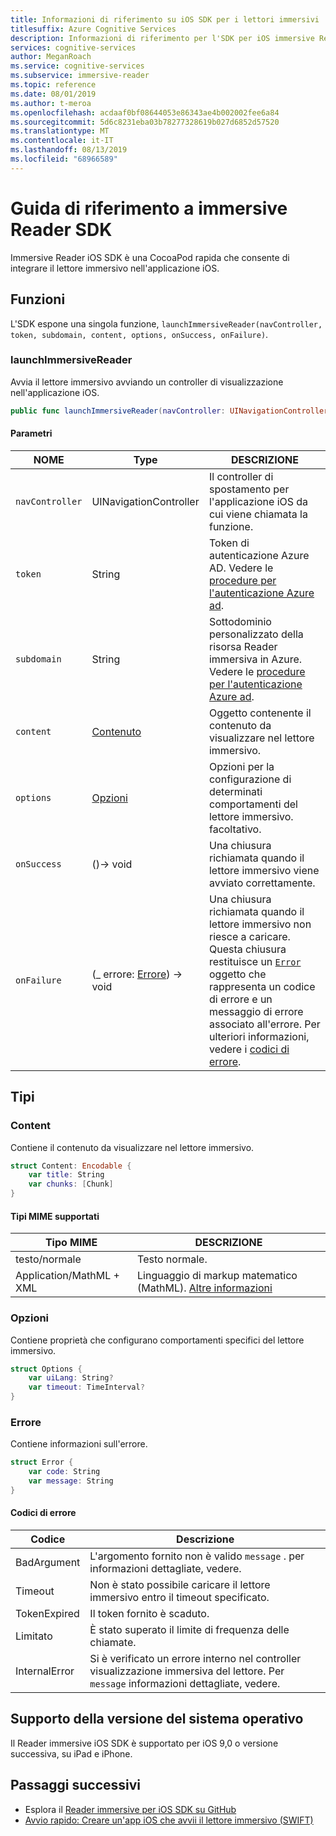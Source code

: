 ```yaml
---
title: Informazioni di riferimento su iOS SDK per i lettori immersivi
titlesuffix: Azure Cognitive Services
description: Informazioni di riferimento per l'SDK per iOS immersive Reader
services: cognitive-services
author: MeganRoach
ms.service: cognitive-services
ms.subservice: immersive-reader
ms.topic: reference
ms.date: 08/01/2019
ms.author: t-meroa
ms.openlocfilehash: acdaaf0bf08644053e86343ae4b002002fee6a84
ms.sourcegitcommit: 5d6c8231eba03b78277328619b027d6852d57520
ms.translationtype: MT
ms.contentlocale: it-IT
ms.lasthandoff: 08/13/2019
ms.locfileid: "68966589"
---
```

# <a name="immersive-reader-sdk-reference"></a>Guida di riferimento a immersive Reader SDK

Immersive Reader iOS SDK è una CocoaPod rapida che consente di integrare il lettore immersivo nell'applicazione iOS.

## <a name="functions"></a>Funzioni

L'SDK espone una singola funzione, `launchImmersiveReader(navController, token, subdomain, content, options, onSuccess, onFailure)`.

### <a name="launchimmersivereader"></a>launchImmersiveReader

Avvia il lettore immersivo avviando un controller di visualizzazione nell'applicazione iOS.

```swift
public func launchImmersiveReader(navController: UINavigationController, token: String, subdomain: String, content: Content, options: Options?, onSuccess: @escaping () -> Void, onFailure: @escaping (_ error: Error) -> Void)
```

#### <a name="parameters"></a>Parametri

| NOME | Type | DESCRIZIONE |
| ---- | ---- |------------ |
| `navController` | UINavigationController | Il controller di spostamento per l'applicazione iOS da cui viene chiamata la funzione. |
| `token` | String | Token di autenticazione Azure AD. Vedere le [procedure per l'autenticazione Azure ad](./azure-active-directory-authentication.md). |
| `subdomain` | String | Sottodominio personalizzato della risorsa Reader immersiva in Azure. Vedere le [procedure per l'autenticazione Azure ad](./azure-active-directory-authentication.md). |
| `content` | [Contenuto](#content) | Oggetto contenente il contenuto da visualizzare nel lettore immersivo. |
| `options` | [Opzioni](#options) | Opzioni per la configurazione di determinati comportamenti del lettore immersivo. facoltativo. |
| `onSuccess` | ()-> void | Una chiusura richiamata quando il lettore immersivo viene avviato correttamente. |
| `onFailure` | (_ errore: [Errore](#error)) -> void | Una chiusura richiamata quando il lettore immersivo non riesce a caricare. Questa chiusura restituisce un [`Error`](#error) oggetto che rappresenta un codice di errore e un messaggio di errore associato all'errore. Per ulteriori informazioni, vedere i [codici di errore](#error-codes). |

## <a name="types"></a>Tipi

### <a name="content"></a>Content

Contiene il contenuto da visualizzare nel lettore immersivo.

```swift
struct Content: Encodable {
    var title: String
    var chunks: [Chunk]
}
```

#### <a name="supported-mime-types"></a>Tipi MIME supportati

| Tipo MIME | DESCRIZIONE |
| --------- | ----------- |
| testo/normale | Testo normale. |
| Application/MathML + XML | Linguaggio di markup matematico (MathML). [Altre informazioni](https://developer.mozilla.org/en-US/docs/Web/MathML)

### <a name="options"></a>Opzioni

Contiene proprietà che configurano comportamenti specifici del lettore immersivo.

```swift
struct Options {
    var uiLang: String?
    var timeout: TimeInterval?
}
```

### <a name="error"></a>Errore

Contiene informazioni sull'errore.

```swift
struct Error {
    var code: String
    var message: String
}
```

#### <a name="error-codes"></a>Codici di errore

| Codice | Descrizione |
| ---- | ----------- |
| BadArgument | L'argomento fornito non è valido `message` . per informazioni dettagliate, vedere. |
| Timeout | Non è stato possibile caricare il lettore immersivo entro il timeout specificato. |
| TokenExpired | Il token fornito è scaduto. |
| Limitato | È stato superato il limite di frequenza delle chiamate. |
| InternalError | Si è verificato un errore interno nel controller visualizzazione immersiva del lettore. Per `message` informazioni dettagliate, vedere.|

## <a name="os-version-support"></a>Supporto della versione del sistema operativo

Il Reader immersive iOS SDK è supportato per iOS 9,0 o versione successiva, su iPad e iPhone.

## <a name="next-steps"></a>Passaggi successivi

* Esplora il [Reader immersive per iOS SDK su GitHub](https://github.com/microsoft/immersive-reader-sdk/tree/master/iOS)
* [Avvio rapido: Creare un'app iOS che avvii il lettore immersivo (SWIFT)](./ios-quickstart.md)